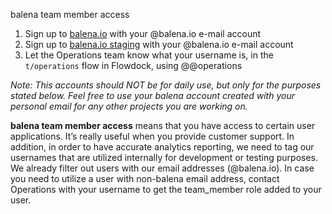 balena team member access 

1. Sign up to [balena.io](https://dashboard.resin.io/signup) with your @balena.io e-mail account
1. Sign up to [balena.io staging](https://dashboard.resinstaging.io/signup) with your @balena.io e-mail account
1. Let the Operations team know what your username is, in the `t/operations` flow in Flowdock, using @@operations 

_Note: This accounts should NOT be for daily use, but only for the purposes stated below. Feel free to use your balena account created with your personal email for any other projects you are working on._

**balena team member access** means that you have access to certain user applications. It’s really useful when you provide customer support. In addition, in order to have accurate analytics reporting, we need to tag our usernames that are utilized internally for development or testing purposes. We already filter out users with our email addresses (@balena.io). In case you need to utilize a user with non-balena email address, contact Operations with your username to get the team_member role added to your user. 